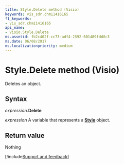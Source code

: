 ```yaml
---
title: Style.Delete method (Visio)
keywords: vis_sdr.chm11416165
f1_keywords:
- vis_sdr.chm11416165
api_name:
- Visio.Style.Delete
ms.assetid: fb2c402f-cc73-adf4-2892-601489fdd8c3
ms.date: 06/08/2017
ms.localizationpriority: medium
---
```



# Style.Delete method (Visio)

Deletes an object.


## Syntax

_expression_.**Delete**

_expression_ A variable that represents a **[Style](Visio.Style.md)** object.


## Return value

Nothing

[!include[Support and feedback](~/includes/feedback-boilerplate.md)]